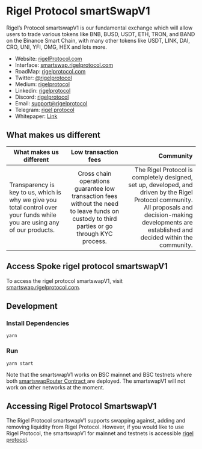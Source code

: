 # Rigel Protocol smartSwapV1

Rigel’s Protocol smartswapV1 is our fundamental exchange which will allow users to trade various tokens like BNB, BUSD, USDT, ETH, TRON, and BAND on the Binance Smart Chain, with many other tokens like USDT, LINK, DAI, CRO, UNI, YFI, OMG, HEX and lots more.

- Website: [rigelProtocol.com](https://rigelprotocol.com/)
- Interface: [smartswap.rigelprotocol.com](https://smartswap.rigelprotocol.com/smart-swapping)
- RoadMap: [rigelprotocol.com](https://rigelprotocol.com/)
- Twitter: [@rigelprotocol](https://twitter.com/rigelprotocol)
- Medium: [rigelprotocol](https://medium.com/rigelprotocol)
- Linkedin: [rigelprotocol](https://www.linkedin.com/company/rigelprotocol)
- Discord: [rigelprotocol](https://discord.com/invite/j86NH95GDD)
- Email: [support@rigelprotocol](mailto:support@rigelprotocol.com)
- Telegram: [rigel protocol](https://www.t.me/rigelprotocol)
- Whitepaper: [Link](https://drive.google.com/file/d/1Q0u71tqJ0GsW4Nk_rrxXmIk4VcMfPHHY/view)

## What makes us different

| What makes us different | Low transaction fees  | Community |
| ------------- |:-------------:| -----:|
| Transparency is key to us, which is why we give you  total control over your funds while you are using any of our products. | Cross chain operations guarantee low transaction  fees without the need to leave funds on custody to  third parties or go through KYC process. | The Rigel Protocol is completely designed, set up,  developed, and driven by the Rigel Protocol community. All proposals and decision-making developments are established and decided within the community.|

## Access Spoke rigel protocol smartswapV1
To access the rigel protocol smartswapV1, visit [smartswap.rigelprotocol.com](https://smartswap.rigelprotocol.com/smart-swapping).

## Development

### Install Dependencies

```
yarn
```

### Run

```
yarn start
```

Note that the smartswapV1 works on BSC mainnet and  BSC testnets where both 
[smartswapRouter Contract ](https://bscscan.com/address/0xf78234e21f1f34c4d8f65faf1bc82bfc0fa24920) are deployed.
The smartswapV1 will not work on other networks at the moment.

## Accessing Rigel Protocol SmartswapV1

The Rigel Protocol smartswapV1 supports swapping against, adding and removing liquidity from Rigel Protocol. However,
if you would like to use Rigel Protocol, the smartswapV1 for mainnet and testnets is accessible [rigel protocol](https://github.com/rigelprotocol/smartswapv1).
